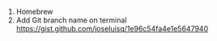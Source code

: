 1. Homebrew
2. Add Git branch name on terminal https://gist.github.com/joseluisq/1e96c54fa4e1e5647940
